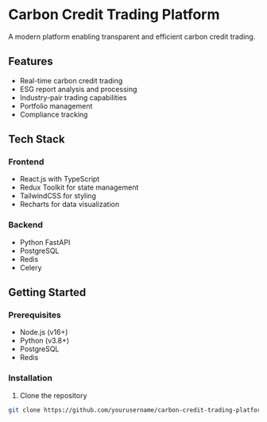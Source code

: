 # Carbon Credit Trading Platform

A modern platform enabling transparent and efficient carbon credit trading.

## Features

- Real-time carbon credit trading
- ESG report analysis and processing
- Industry-pair trading capabilities
- Portfolio management
- Compliance tracking

## Tech Stack

### Frontend
- React.js with TypeScript
- Redux Toolkit for state management
- TailwindCSS for styling
- Recharts for data visualization

### Backend
- Python FastAPI
- PostgreSQL
- Redis
- Celery

## Getting Started

### Prerequisites
- Node.js (v16+)
- Python (v3.8+)
- PostgreSQL
- Redis

### Installation

1. Clone the repository
```bash
git clone https://github.com/yourusername/carbon-credit-trading-platform.git